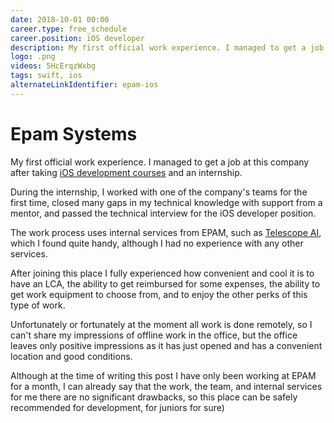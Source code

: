 ```yaml
---
date: 2018-10-01 00:00
career.type: free_schedule
career.position: iOS developer
description: My first official work experience. I managed to get a job in this company after taking [iOS development courses](https://coolone.ru/events/ios-course/) and an internship. 
logo: .png
videos: 5HcErqzWxbg
tags: swift, ios
alternateLinkIdentifier: epam-ios
---
```

# Epam Systems

My first official work experience. I managed to get a job at this company after taking [iOS development courses](https://coolone.ru/events/ios-course/) and an internship. 

During the internship, I worked with one of the company's teams for the first time, closed many gaps in my technical knowledge with support from a mentor, and passed the technical interview for the iOS developer position.

The work process uses internal services from EPAM, such as [Telescope AI](https://habr.com/ru/company/epam_systems/blog/500718/), which I found quite handy, although I had no experience with any other services.

After joining this place I fully experienced how convenient and cool it is to have an LCA, the ability to get reimbursed for some expenses, the ability to get work equipment to choose from, and to enjoy the other perks of this type of work.

Unfortunately or fortunately at the moment all work is done remotely, so I can't share my impressions of offline work in the office, but the office leaves only positive impressions as it has just opened and has a convenient location and good conditions.
<div id="vk_post_-162776821_702" class="vk-post"></div>
<script type="text/javascript">
  (function(d, s, id) { var js, fjs = d.getElementsByTagName(s)[0]; if (d.getElementById(id)) return; js = d.createElement(s); js.id = id; js.src = "https://vk.com/js/api/openapi.js?168"; fjs.parentNode.insertBefore(js, fjs); }(document, 'script', 'vk_openapi_js'));
  (function() {
    if (!window.VK || !VK.Widgets || !VK.Widgets.Post || !VK.Widgets.Post('vk_post_-162776821_702', -162776821, 702, 'i1EMfrjqrr4aH6bRcqRjHstzERue')) setTimeout(arguments.callee, 50);
  }());
</script>

Although at the time of writing this post I have only been working at EPAM for a month, I can already say that the work, the team, and internal services for me there are no significant drawbacks, so this place can be safely recommended for development, for juniors for sure)


